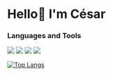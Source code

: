 # Hello👋 I'm César

<!--  <a href="https://cesar-ch.github.io/WebPage/" target="_blank">Web Developer</a> -->


### Languages and Tools

<p>
 <img src="https://img.shields.io/badge/HTML5-E34F26?style=for-the-badge&logo=html5&logoColor=white">
 <img src="https://img.shields.io/badge/CSS3-1572B6?style=for-the-badge&logo=css3&logoColor=white">
 <img src="https://img.shields.io/badge/JavaScript-F7DF1E?style=for-the-badge&logo=javascript&logoColor=black">
 <img src="https://img.shields.io/badge/React-20232A?style=for-the-badge&logo=react&logoColor=61DAFB">

</p>

[![Top Langs](https://github-readme-stats.vercel.app/api/top-langs/?username=cesar-ch&layout=compact&theme=dark)](https://github.com/anuraghazra/github-readme-stats)
<!-- ![Cesar-Ch-S's GitHub stats](https://github-readme-stats.vercel.app/api?username=cesar-ch&show_icons=true&theme=radical) -->
<!---
Cesar-Ch/Cesar-Ch is a ✨ special ✨ repository because its `README.md` (this file) appears on your GitHub profile.
You can click the Preview link to take a look at your changes.
--->
